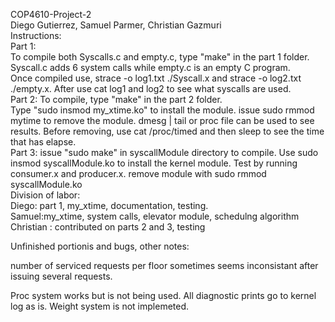 COP4610-Project-2 <br/>
Diego Gutierrez, Samuel Parmer, Christian Gazmuri <br/>
Instructions:<br/>
Part 1: <br/>
To compile both Syscalls.c and empty.c, type "make" in the part 1 folder. Syscall.c adds 6 system calls while empty.c is an empty C program. <br/>
Once compiled use, strace -o log1.txt ./Syscall.x and strace -o log2.txt ./empty.x. After use cat log1 and log2 to see what syscalls are used. <br/>
Part 2: To compile, type "make" in the part 2 folder. <br/>
Type "sudo insmod my_xtime.ko" to install the module. issue sudo rmmod mytime to remove the module. dmesg | tail or proc file can be used to see results. Before removing, use cat /proc/timed and then sleep to see the time that has elapse. <br/>
Part 3: issue "sudo make" in syscallModule directory to compile. Use sudo insmod syscallModule.ko to install the kernel module. Test by running consumer.x and producer.x. remove module with sudo rmmod syscallModule.ko <br/>
Division of labor:<br/>
Diego: part 1, my_xtime, documentation, testing.<br/>
Samuel:my_xtime, system calls, elevator module, schedulng algorithm  <br/>
Christian : contributed on parts 2 and 3, testing <br/>

Unfinished portionis and bugs, other notes:

number of serviced requests per floor sometimes seems inconsistant after issuing several requests.

Proc system works but is not being used. All diagnostic prints go to kernel log as is.
Weight system is not implemeted.
<br/>
